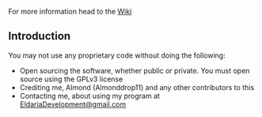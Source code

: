 
For more information head to the [Wiki](https://github.com/EldariaDevelopment/Skript-LifeSteal/wiki)
## Introduction

You may not use any proprietary code without doing the following:

* Open sourcing the software, whether public or private. You must open source using the GPLv3 license
* Crediting me, Almond (Almonddrop11) and any other contributors to this
* Contacting me, about using my program at EldariaDevelopment@gmail.com
